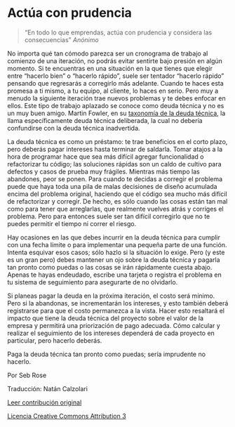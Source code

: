 Actúa con prudencia
===================

>“En todo lo que emprendas, actúa con prudencia y considera las consecuencias”
>_Anónimo_

No importa qué tan cómodo parezca ser un cronograma de trabajo al comienzo de una iteración, no podrás evitar sentirte bajo presión en algún momento. Si te encuentras en una situación en la que tienes que elegir entre “hacerlo bien” o “hacerlo rápido”, suele ser tentador “hacerlo rápido” pensando que regresarás a corregirlo más adelante. Cuando te haces esta promesa a ti mismo, a tu equipo, al cliente, lo haces en serio. Pero muy a menudo la siguiente iteración trae nuevos problemas y te debes enfocar en ellos. Este tipo de trabajo aplazado se conoce como deuda técnica y no es un muy buen amigo. Martin Fowler, en su [taxonomía de la deuda técnica](http://martinfowler.com/bliki/TechnicalDebtQuadrant.html), la llama específicamente deuda técnica deliberada, la cual no debería confundirse con la deuda técnica inadvertida.

La deuda técnica es como un préstamo: te trae beneficios en el corto plazo, pero deberás pagar intereses hasta terminar de saldarla. Tomar atajos a la hora de programar hace que sea más difícil agregar funcionalidad o refactorizar tu código; las soluciones rápidas son un caldo de cultivo para defectos y casos de prueba muy frágiles. Mientras más tiempo las abandones, peor se ponen. Para cuando te decidas a corregir el problema puede que haya toda una pila de malas decisiones de diseño acumulada encima del problema original, haciendo que el código sea mucho más difícil de refactorizar y corregir. De hecho, es sólo cuando las cosas están tan mal como para tener que arreglarlas, que realmente vuelves atrás y corriges el problema. Pero para entonces suele ser tan difícil corregirlo que no te puedes permitir el tiempo ni correr el riesgo.

Hay ocasiones en las que debes incurrir en la deuda técnica para cumplir con una fecha límite o para implementar una pequeña parte de una función. Intenta esquivar esos casos; sólo hazlo si la situación lo exige. Pero (y este es un gran pero) debes mantener un ojo sobre la deuda técnica y pagarla tan pronto como puedas o las cosas se irán rápidamente cuesta abajo. Apenas te hayas endeudado, escribe una tarjeta o registra el problema en tu sistema de seguimiento para asegurarte de no olvidarlo.

Si planeas pagar la deuda en la próxima iteración, el costo será mínimo. Pero si la abandonas, se incrementarán los intereses, y esto también deberá registrarse para que el costo permanezca a la vista. Hacer esto resaltará el impacto que tiene la deuda técnica del proyecto sobre el valor de la empresa y permitirá una priorización de pago adecuada. Cómo calcular y realizar el seguimiento de los intereses dependerá de cada proyecto en particular, pero hacerlo deberás.

Paga la deuda técnica tan pronto como puedas; sería imprudente no hacerlo.

Por Seb Rose

Traducción: Natán Calzolari

[Leer contribución original](http://programmer.97things.oreilly.com/wiki/index.php/Act_with_Prudence)

[Licencia Creative Commons Attribution 3](http://creativecommons.org/licenses/by/3.0/us/deed.es)